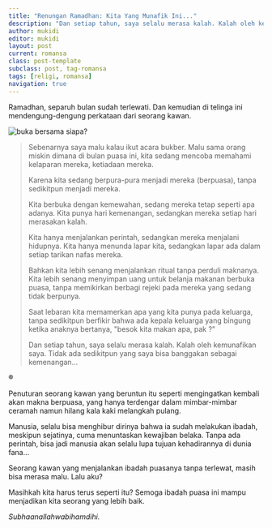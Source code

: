 ```yaml
---
title: "Renungan Ramadhan: Kita Yang Munafik Ini..."
description: "Dan setiap tahun, saya selalu merasa kalah. Kalah oleh kemunafikan saya. Tidak ada sedikitpun yang saya bisa banggakan sebagai kemenangan..."
author: mukidi
editor: mukidi
layout: post
current: romansa
class: post-template
subclass: post, tag-romansa
tags: [religi, romansa]
navigation: true
---
```


Ramadhan, separuh bulan sudah terlewati. Dan kemudian di telinga ini mendengung-dengung perkataan dari seorang kawan.

![buka bersama siapa?](http://1.bp.blogspot.com/-Bn3uxUWxQYU/XOg7xKPPNnI/AAAAAAAAOmo/y0AmphQ1-48oG364thS6vRtCbMe2VCARQCLcBGAs/s600-c/FB_IMG_1558723379368.jpg)

> Sebenarnya saya malu kalau ikut acara bukber. Malu sama orang miskin dimana di bulan puasa ini, kita sedang mencoba memahami kelaparan mereka, ketiadaan mereka.
> 
> Karena kita sedang berpura-pura menjadi mereka (berpuasa), tanpa sedikitpun menjadi mereka.
>
> Kita berbuka dengan kemewahan, sedang mereka tetap seperti apa adanya. Kita punya hari kemenangan, sedangkan mereka setiap hari merasakan kalah.
> 
> Kita hanya menjalankan perintah, sedangkan mereka menjalani hidupnya. Kita hanya menunda lapar kita, sedangkan lapar ada dalam setiap tarikan nafas mereka.
> 
> Bahkan kita lebih senang menjalankan ritual tanpa perduli maknanya. Kita lebih senang menyimpan uang untuk belanja makanan berbuka puasa, tanpa memikirkan berbagi rejeki pada mereka yang sedang tidak berpunya.
> 
> Saat lebaran kita memamerkan apa yang kita punya pada keluarga, tanpa sedikitpun berfikir bahwa ada kepala keluarga yang bingung ketika anaknya bertanya, "besok kita makan apa, pak ?"
> 
> Dan setiap tahun, saya selalu merasa kalah. Kalah oleh kemunafikan saya. Tidak ada sedikitpun yang saya bisa banggakan sebagai kemenangan...
> 

**®**

Penuturan seorang kawan yang beruntun itu seperti mengingatkan kembali akan makna berpuasa, yang hanya terdengar dalam mimbar-mimbar ceramah namun hilang kala kaki melangkah pulang.

Manusia, selalu bisa menghibur dirinya bahwa ia sudah melakukan ibadah, meskipun sejatinya, cuma menuntaskan kewajiban belaka. Tanpa ada perintah, bisa jadi manusia akan selalu lupa tujuan kehadirannya di dunia fana...

Seorang kawan yang menjalankan ibadah puasanya tanpa terlewat, masih bisa merasa malu. Lalu aku?

Masihkah kita harus terus seperti itu?
Semoga ibadah puasa ini mampu menjadikan kita seorang yang lebih baik.

_Subhaanallahwabihamdihi._
